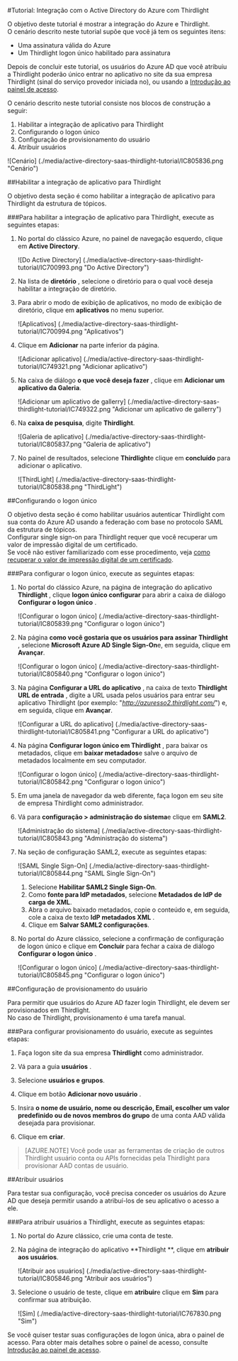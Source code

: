 <properties 
    pageTitle="Tutorial: Integração com o Active Directory do Azure com Thirdlight | Microsoft Azure" 
    description="Saiba como usar Thirdlight com o Azure Active Directory para habilitar o logon único, provisionamento automatizado e muito mais!" 
    services="active-directory" 
    authors="jeevansd"  
    documentationCenter="na" 
    manager="femila"/>
<tags 
    ms.service="active-directory" 
    ms.devlang="na" 
    ms.topic="article" 
    ms.tgt_pltfrm="na" 
    ms.workload="identity" 
    ms.date="09/11/2016" 
    ms.author="jeedes" />

#<a name="tutorial-azure-active-directory-integration-with-thirdlight"></a>Tutorial: Integração com o Active Directory do Azure com Thirdlight
  
O objetivo deste tutorial é mostrar a integração do Azure e Thirdlight.  
O cenário descrito neste tutorial supõe que você já tem os seguintes itens:

-   Uma assinatura válida do Azure
-   Um Thirdlight logon único habilitado para assinatura
  
Depois de concluir este tutorial, os usuários do Azure AD que você atribuiu a Thirdlight poderão único entrar no aplicativo no site da sua empresa Thirdlight (sinal do serviço provedor iniciada no), ou usando a [Introdução ao painel de acesso](active-directory-saas-access-panel-introduction.md).
  
O cenário descrito neste tutorial consiste nos blocos de construção a seguir:

1.  Habilitar a integração de aplicativo para Thirdlight
2.  Configurando o logon único
3.  Configuração de provisionamento do usuário
4.  Atribuir usuários

![Cenário] (./media/active-directory-saas-thirdlight-tutorial/IC805836.png "Cenário")

##<a name="enabling-the-application-integration-for-thirdlight"></a>Habilitar a integração de aplicativo para Thirdlight
  
O objetivo desta seção é como habilitar a integração de aplicativo para Thirdlight da estrutura de tópicos.

###<a name="to-enable-the-application-integration-for-thirdlight-perform-the-following-steps"></a>Para habilitar a integração de aplicativo para Thirdlight, execute as seguintes etapas:

1.  No portal do clássico Azure, no painel de navegação esquerdo, clique em **Active Directory**.

    ![Do Active Directory] (./media/active-directory-saas-thirdlight-tutorial/IC700993.png "Do Active Directory")

2.  Na lista de **diretório** , selecione o diretório para o qual você deseja habilitar a integração de diretório.

3.  Para abrir o modo de exibição de aplicativos, no modo de exibição de diretório, clique em **aplicativos** no menu superior.

    ![Aplicativos] (./media/active-directory-saas-thirdlight-tutorial/IC700994.png "Aplicativos")

4.  Clique em **Adicionar** na parte inferior da página.

    ![Adicionar aplicativo] (./media/active-directory-saas-thirdlight-tutorial/IC749321.png "Adicionar aplicativo")

5.  Na caixa de diálogo **o que você deseja fazer** , clique em **Adicionar um aplicativo da Galeria**.

    ![Adicionar um aplicativo de gallerry] (./media/active-directory-saas-thirdlight-tutorial/IC749322.png "Adicionar um aplicativo de gallerry")

6.  Na **caixa de pesquisa**, digite **Thirdlight**.

    ![Galeria de aplicativo] (./media/active-directory-saas-thirdlight-tutorial/IC805837.png "Galeria de aplicativo")

7.  No painel de resultados, selecione **Thirdlight**e clique em **concluído** para adicionar o aplicativo.

    ![ThirdLight] (./media/active-directory-saas-thirdlight-tutorial/IC805838.png "ThirdLight")

##<a name="configuring-single-sign-on"></a>Configurando o logon único
  
O objetivo desta seção é como habilitar usuários autenticar Thirdlight com sua conta do Azure AD usando a federação com base no protocolo SAML da estrutura de tópicos.  
Configurar single sign-on para Thirdlight requer que você recuperar um valor de impressão digital de um certificado.  
Se você não estiver familiarizado com esse procedimento, veja [como recuperar o valor de impressão digital de um certificado](http://youtu.be/YKQF266SAxI).

###<a name="to-configure-single-sign-on-perform-the-following-steps"></a>Para configurar o logon único, execute as seguintes etapas:

1.  No portal do clássico Azure, na página de integração do aplicativo **Thirdlight** , clique **logon único configurar** para abrir a caixa de diálogo **Configurar o logon único** .

    ![Configurar o logon único] (./media/active-directory-saas-thirdlight-tutorial/IC805839.png "Configurar o logon único")

2.  Na página **como você gostaria que os usuários para assinar Thirdlight** , selecione **Microsoft Azure AD Single Sign-On**e, em seguida, clique em **Avançar**.

    ![Configurar o logon único] (./media/active-directory-saas-thirdlight-tutorial/IC805840.png "Configurar o logon único")

3.  Na página **Configurar a URL do aplicativo** , na caixa de texto **Thirdlight URL de entrada** , digite a URL usada pelos usuários para entrar seu aplicativo Thirdlight (por exemplo: "*http://azuresso2.thirdlight.com/*") e, em seguida, clique em **Avançar**.

    ![Configurar a URL do aplicativo] (./media/active-directory-saas-thirdlight-tutorial/IC805841.png "Configurar a URL do aplicativo")

4.  Na página **Configurar logon único em Thirdlight** , para baixar os metadados, clique em **baixar metadados**e salve o arquivo de metadados localmente em seu computador.

    ![Configurar o logon único] (./media/active-directory-saas-thirdlight-tutorial/IC805842.png "Configurar o logon único")

5.  Em uma janela de navegador da web diferente, faça logon em seu site de empresa Thirdlight como administrador.

6.  Vá para **configuração \> administração do sistema**e clique em **SAML2**.

    ![Administração do sistema] (./media/active-directory-saas-thirdlight-tutorial/IC805843.png "Administração do sistema")

7.  Na seção de configuração SAML2, execute as seguintes etapas:

    ![SAML Single Sign-On] (./media/active-directory-saas-thirdlight-tutorial/IC805844.png "SAML Single Sign-On")

    1.  Selecione **Habilitar SAML2 Single Sign-On**.
    2.  Como **fonte para IdP metadados**, selecione **Metadados de IdP de carga de XML**.
    3.  Abra o arquivo baixado metadados, copie o conteúdo e, em seguida, cole a caixa de texto **IdP metadados XML** .
    4.  Clique em **Salvar SAML2 configurações**.

8.  No portal do Azure clássico, selecione a confirmação de configuração de logon único e clique em **Concluir** para fechar a caixa de diálogo **Configurar o logon único** .

    ![Configurar o logon único] (./media/active-directory-saas-thirdlight-tutorial/IC805845.png "Configurar o logon único")

##<a name="configuring-user-provisioning"></a>Configuração de provisionamento do usuário
  
Para permitir que usuários do Azure AD fazer login Thirdlight, ele devem ser provisionados em Thirdlight.  
No caso de Thirdlight, provisionamento é uma tarefa manual.

###<a name="to-configure-user-provisioning-perform-the-following-steps"></a>Para configurar provisionamento do usuário, execute as seguintes etapas:

1.  Faça logon site da sua empresa **Thirdlight** como administrador.

2.  Vá para a guia **usuários** .

3.  Selecione **usuários e grupos**.

4.  Clique em botão **Adicionar novo usuário** .

5.  Insira **o nome de usuário, nome ou descrição, Email, escolher um valor predefinido ou de novos membros do grupo** de uma conta AAD válida desejada para provisionar.

6.  Clique em **criar**.

>[AZURE.NOTE] Você pode usar as ferramentas de criação de outros Thirdlight usuário conta ou APIs fornecidas pela Thirdlight para provisionar AAD contas de usuário.

##<a name="assigning-users"></a>Atribuir usuários
  
Para testar sua configuração, você precisa conceder os usuários do Azure AD que deseja permitir usando a atribuí-los de seu aplicativo o acesso a ele.

###<a name="to-assign-users-to-thirdlight-perform-the-following-steps"></a>Para atribuir usuários a Thirdlight, execute as seguintes etapas:

1.  No portal do Azure clássico, crie uma conta de teste.

2.  Na página de integração do aplicativo **Thirdlight **, clique em **atribuir aos usuários**.

    ![Atribuir aos usuários] (./media/active-directory-saas-thirdlight-tutorial/IC805846.png "Atribuir aos usuários")

3.  Selecione o usuário de teste, clique em **atribuir**e clique em **Sim** para confirmar sua atribuição.

    ![Sim] (./media/active-directory-saas-thirdlight-tutorial/IC767830.png "Sim")
  
Se você quiser testar suas configurações de logon única, abra o painel de acesso. Para obter mais detalhes sobre o painel de acesso, consulte [Introdução ao painel de acesso](active-directory-saas-access-panel-introduction.md).